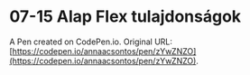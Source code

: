 # 07-15 Alap Flex tulajdonságok

A Pen created on CodePen.io. Original URL: [https://codepen.io/annaacsontos/pen/zYwZNZO](https://codepen.io/annaacsontos/pen/zYwZNZO).


